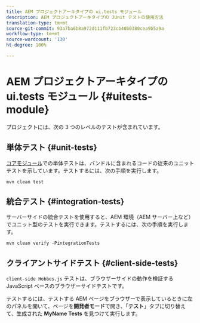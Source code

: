 ```yaml
---
title: AEM プロジェクトアーキタイプの ui.tests モジュール
description: AEM プロジェクトアーキタイプの JUnit テストの使用方法
translation-type: tm+mt
source-git-commit: 93a7ba6b8a972d111fb723cb40b0380cea9b5a9a
workflow-type: tm+mt
source-wordcount: '130'
ht-degree: 100%

---
```



# AEM プロジェクトアーキタイプの ui.tests モジュール {#uitests-module}

プロジェクトには、次の 3 つのレベルのテストが含まれています。

## 単体テスト {#unit-tests}

[コアモジュール](core.md)での単体テストは、バンドルに含まれるコードの従来のユニットテストを示しています。テストするには、次の手順を実行します。

```
mvn clean test
```

## 統合テスト {#integration-tests}

サーバーサイドの統合テストを使用すると、AEM 環境（AEM サーバー上など）でユニット型のテストを実行できます。テストするには、次の手順を実行します。

```
mvn clean verify -PintegrationTests
```

## クライアントサイドテスト {#client-side-tests}

`client-side Hobbes.js` テストは、ブラウザーサイドの動作を検証する JavaScript ベースのブラウザーサイドテストです。

テストするには、テストする AEM ページをブラウザーで表示しているときに左のパネルを開いて、ページを&#x200B;**開発者モード**&#x200B;で開き、「**テスト**」タブに切り替えて、生成された **MyName Tests** を見つけて実行します。
